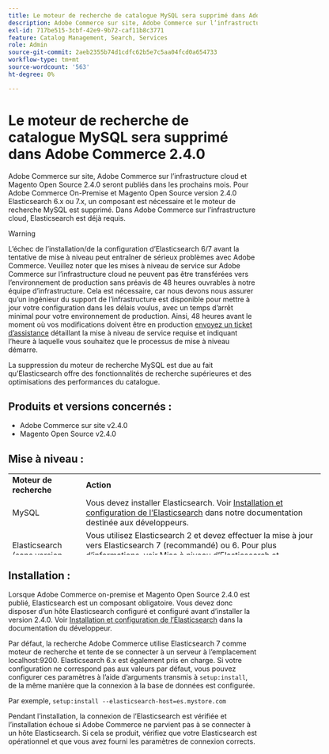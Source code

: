 ```yaml
---
title: Le moteur de recherche de catalogue MySQL sera supprimé dans Adobe Commerce 2.4.0
description: Adobe Commerce sur site, Adobe Commerce sur l’infrastructure cloud et Magento Open Source 2.4.0 seront publiés dans les prochains mois. Pour Adobe Commerce On-Premise et Magento Open Source version 2.4.0 Elasticsearch 6.x ou 7.x, un composant est nécessaire et le moteur de recherche MySQL est supprimé. Dans Adobe Commerce sur l’infrastructure cloud, Elasticsearch est déjà requis.
exl-id: 717be515-3cbf-42e9-9b72-caf11b8c3771
feature: Catalog Management, Search, Services
role: Admin
source-git-commit: 2aeb2355b74d1cdfc62b5e7c5aa04fcd0a654733
workflow-type: tm+mt
source-wordcount: '563'
ht-degree: 0%

---
```


# Le moteur de recherche de catalogue MySQL sera supprimé dans Adobe Commerce 2.4.0

Adobe Commerce sur site, Adobe Commerce sur l’infrastructure cloud et Magento Open Source 2.4.0 seront publiés dans les prochains mois. Pour Adobe Commerce On-Premise et Magento Open Source version 2.4.0 Elasticsearch 6.x ou 7.x, un composant est nécessaire et le moteur de recherche MySQL est supprimé. Dans Adobe Commerce sur l’infrastructure cloud, Elasticsearch est déjà requis.

>[!WARNING]
>
>L’échec de l’installation/de la configuration d’Elasticsearch 6/7 avant la tentative de mise à niveau peut entraîner de sérieux problèmes avec Adobe Commerce. Veuillez noter que les mises à niveau de service sur Adobe Commerce sur l’infrastructure cloud ne peuvent pas être transférées vers l’environnement de production sans préavis de 48 heures ouvrables à notre équipe d’infrastructure. Cela est nécessaire, car nous devons nous assurer qu’un ingénieur du support de l’infrastructure est disponible pour mettre à jour votre configuration dans les délais voulus, avec un temps d’arrêt minimal pour votre environnement de production. Ainsi, 48 heures avant le moment où vos modifications doivent être en production [envoyez un ticket d’assistance](/help/help-center-guide/help-center/magento-help-center-user-guide.md#submit-ticket) détaillant la mise à niveau de service requise et indiquant l’heure à laquelle vous souhaitez que le processus de mise à niveau démarre.

La suppression du moteur de recherche MySQL est due au fait qu’Elasticsearch offre des fonctionnalités de recherche supérieures et des optimisations des performances du catalogue.

## Produits et versions concernés :

* Adobe Commerce sur site v2.4.0
* Magento Open Source v2.4.0

## Mise à niveau :

<table style="height: 164px; width: 632.2px;">
<tbody>
<tr>
<td class="wysiwyg-text-align-center" style="width: 133px;"><strong>Moteur de recherche</strong></td>
<td class="wysiwyg-text-align-center" style="width: 478.2px;"><strong>Action</strong></td>
</tr>
<tr>
<td class="wysiwyg-text-align-center" style="width: 133px;">MySQL</td>
<td style="width: 478.2px;">Vous devez installer Elasticsearch. Voir <a href="https://experienceleague.adobe.com/en/docs/commerce-operations/configuration-guide/search/overview-search">Installation et configuration de l’Elasticsearch</a> dans notre documentation destinée aux développeurs.</td>
</tr>
<tr>
<td class="wysiwyg-text-align-center" style="width: 133px;">Elasticsearch (sans version répertoriée)</td>
<td style="width: 478.2px;">Vous utilisez Elasticsearch 2 et devez effectuer la mise à jour vers Elasticsearch 7 (recommandé) ou 6. Pour plus d’informations, voir <a href="https://experienceleague.adobe.com/en/docs/commerce-operations/configuration-guide/search/overview-search#es-upgrade6">Mise à niveau d’Elasticsearch</a> et <a href="https://experienceleague.adobe.com/en/docs/commerce-operations/configuration-guide/search/configure-search-engine">Configuration de Commerce pour utiliser Elasticsearch</a> dans la documentation destinée aux développeurs.</td>
</tr>
<tr>
<td class="wysiwyg-text-align-center" style="width: 133px;">ELASTICSEARCH 5</td>
<td style="width: 478.2px;">Elasticsearch 5 a atteint sa <a href="https://www.elastic.co/support/eol">fin de vie</a> et est obsolète dans Adobe Commerce 2.4.0. Mettez à jour vers Elasticsearch 7 (recommandé) ou 6.</td>
</tr>
<tr>
<td class="wysiwyg-text-align-center" style="width: 133px;">Elasticsearch 6 ou 7</td>
<td style="width: 478.2px;">Vous n’êtes pas tenu d’effectuer d’autres étapes avant la mise à niveau vers Adobe Commerce 2.4.0.</td>
</tr>
<tr>
<td class="wysiwyg-text-align-center" style="width: 133px;">Extension tierce</td>
<td style="width: 478.2px;">Vous n’avez pas besoin d’installer Elasticsearch. Adobe Commerce vous recommande de contacter le fournisseur de votre moteur de recherche pour déterminer si votre extension est entièrement compatible avec Adobe Commerce 2.4.0.</td>
</tr>
</tbody>
</table>

## Installation :

Lorsque Adobe Commerce on-premise et Magento Open Source 2.4.0 est publié, Elasticsearch est un composant obligatoire. Vous devez donc disposer d’un hôte Elasticsearch configuré et configuré avant d’installer la version 2.4.0. Voir [Installation et configuration de l’Elasticsearch](https://experienceleague.adobe.com/en/docs/commerce-operations/configuration-guide/search/overview-search) dans la documentation du développeur.

Par défaut, la recherche Adobe Commerce utilise Elasticsearch 7 comme moteur de recherche et tente de se connecter à un serveur à l’emplacement localhost:9200. Elasticsearch 6.x est également pris en charge. Si votre configuration ne correspond pas aux valeurs par défaut, vous pouvez configurer ces paramètres à l’aide d’arguments transmis à `setup:install`, de la même manière que la connexion à la base de données est configurée.

Par exemple, `setup:install --elasticsearch-host=es.mystore.com`

Pendant l’installation, la connexion de l’Elasticsearch est vérifiée et l’installation échoue si Adobe Commerce ne parvient pas à se connecter à un hôte Elasticsearch. Si cela se produit, vérifiez que votre Elasticsearch est opérationnel et que vous avez fourni les paramètres de connexion corrects.
